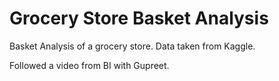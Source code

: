 # Grocery Store Basket Analysis
Basket Analysis of a grocery store. Data taken from Kaggle. 

Followed a video from BI with Gupreet. 
